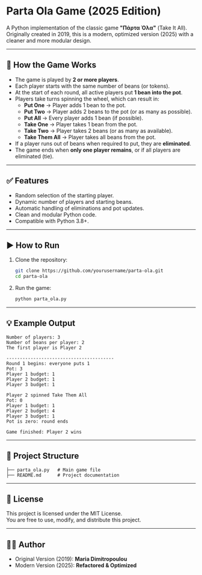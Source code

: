 # Parta Ola Game (2025 Edition)

A Python implementation of the classic game **"Πάρτα Όλα"** (Take It All).  
Originally created in 2019, this is a modern, optimized version (2025) with a cleaner and more modular design.

---

## 📌 How the Game Works
- The game is played by **2 or more players**.
- Each player starts with the same number of beans (or tokens).
- At the start of each round, all active players put **1 bean into the pot**.
- Players take turns spinning the wheel, which can result in:
  - **Put One** → Player adds 1 bean to the pot.
  - **Put Two** → Player adds 2 beans to the pot (or as many as possible).
  - **Put All** → Every player adds 1 bean (if possible).
  - **Take One** → Player takes 1 bean from the pot.
  - **Take Two** → Player takes 2 beans (or as many as available).
  - **Take Them All** → Player takes all beans from the pot.
- If a player runs out of beans when required to put, they are **eliminated**.
- The game ends when **only one player remains**, or if all players are eliminated (tie).

---

## ✅ Features
- Random selection of the starting player.
- Dynamic number of players and starting beans.
- Automatic handling of eliminations and pot updates.
- Clean and modular Python code.
- Compatible with Python 3.8+.

---

## ▶️ How to Run
1. Clone the repository:
   ```bash
   git clone https://github.com/yourusername/parta-ola.git
   cd parta-ola
   ```
2. Run the game:
   ```bash
   python parta_ola.py
   ```

---

## 💡 Example Output
```
Number of players: 3
Number of beans per player: 2
The first player is Player 2

----------------------------------------
Round 1 begins: everyone puts 1
Pot: 3
Player 1 budget: 1
Player 2 budget: 1
Player 3 budget: 1

Player 2 spinned Take Them All
Pot: 0
Player 1 budget: 1
Player 2 budget: 4
Player 3 budget: 1
Pot is zero: round ends

Game finished: Player 2 wins
```

---

## 📂 Project Structure
```
├── parta_ola.py   # Main game file
├── README.md      # Project documentation
```

---

## 📜 License
This project is licensed under the MIT License.  
You are free to use, modify, and distribute this project.

---

## 👩‍💻 Author
- Original Version (2019): **Maria Dimitropoulou**
- Modern Version (2025): **Refactored & Optimized**
